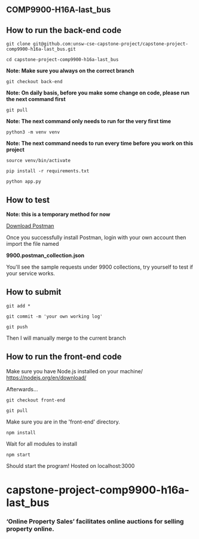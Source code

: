 ## COMP9900-H16A-last_bus



## How to run the back-end code

`git clone git@github.com:unsw-cse-capstone-project/capstone-project-comp9900-h16a-last_bus.git`

`cd capstone-project-comp9900-h16a-last_bus`

**Note: Make sure you always on the correct branch**

`git checkout back-end`

**Note: On daily basis, before you make some change on code, please run the next command first**

`git pull`

**Note: The next command only needs to run for the very first time**

`python3 -m venv venv`

**Note: The next command needs to run every time before you work on this project**

`source venv/bin/activate`

`pip install -r requirements.txt`

`python app.py`


## How to test

**Note: this is a temporary method for now**

[Download Postman](https://www.postman.com/downloads/) 

Once you successfully install Postman, login with your own account then import the file named

**9900.postman_collection.json**

You'll see the sample requests under 9900 collections, try yourself to test if your service works.

## How to submit

`git add *`

`git commit -m 'your own working log'`

`git push`

Then I will manually merge to the current branch

## How to run the front-end code
Make sure you have Node.js installed on your machine/
https://nodejs.org/en/download/

Afterwards...

`git checkout front-end`

`git pull`

Make sure you are in the 'front-end' directory.

`npm install`

Wait for all modules to install

`npm start`

Should start the program! Hosted on localhost:3000

# capstone-project-comp9900-h16a-last_bus

### ‘Online Property Sales’ facilitates online auctions for selling property online.
